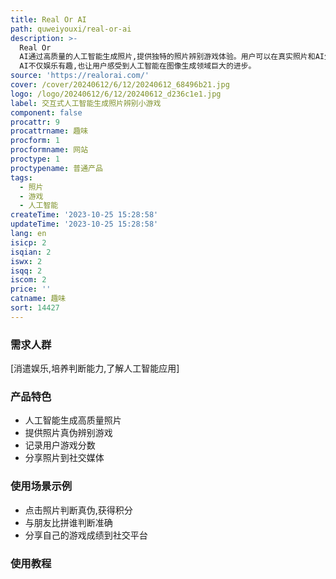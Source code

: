 ```yaml
---
title: Real Or AI
path: quweiyouxi/real-or-ai
description: >-
  Real Or
  AI通过高质量的人工智能生成照片,提供独特的照片辨别游戏体验。用户可以在真实照片和AI生成照片中进行选择,从中测试并提升自己的判断能力。Real Or
  AI不仅娱乐有趣,也让用户感受到人工智能在图像生成领域巨大的进步。
source: 'https://realorai.com/'
cover: /cover/20240612/6/12/20240612_68496b21.jpg
logo: /logo/20240612/6/12/20240612_d236c1e1.jpg
label: 交互式人工智能生成照片辨别小游戏
component: false
procattr: 9
procattrname: 趣味
procform: 1
procformname: 网站
proctype: 1
proctypename: 普通产品
tags:
  - 照片
  - 游戏
  - 人工智能
createTime: '2023-10-25 15:28:58'
updateTime: '2023-10-25 15:28:58'
lang: en
isicp: 2
isqian: 2
iswx: 2
isqq: 2
iscom: 2
price: ''
catname: 趣味
sort: 14427
---
```




### 需求人群
[消遣娱乐,培养判断能力,了解人工智能应用]

### 产品特色
- 人工智能生成高质量照片
- 提供照片真伪辨别游戏
- 记录用户游戏分数
- 分享照片到社交媒体

### 使用场景示例
- 点击照片判断真伪,获得积分
- 与朋友比拼谁判断准确
- 分享自己的游戏成绩到社交平台

### 使用教程


  
